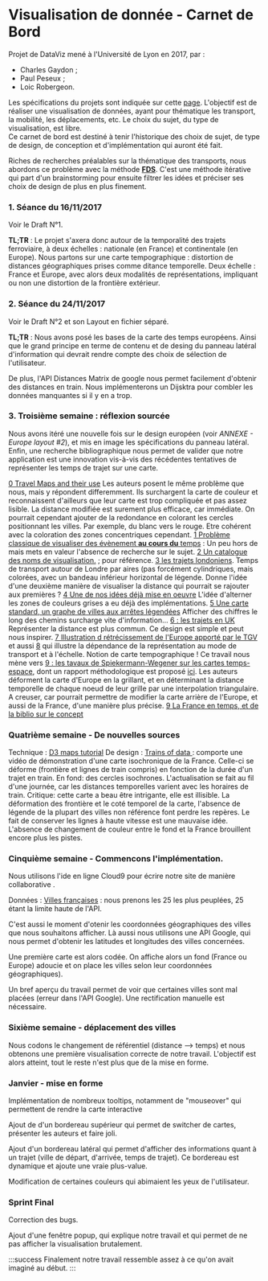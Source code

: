 # Visualisation de donnée - Carnet de Bord

Projet de DataViz mené à l'Université de Lyon en 2017, par :

- Charles Gaydon ;
- Paul Peseux ;
- Loic Robergeon.

Les spécifications du projets sont indiquée sur cette [page](https://lyondataviz.github.io/teaching/lyon1-m2/2017/projets.html). L'objectif est de réaliser une visualisation de données, ayant pour thématique les transport, la mobilité, les déplacements, etc. 
Le choix du sujet, du type de visualisation, est libre.  
Ce carnet de bord est destiné à tenir l'historique des choix de sujet, de type de design, de conception et d'implémentation qui auront été fait. 

Riches de recherches préalables sur la thématique des transports, nous abordons ce problème avec la méthode **[FDS](http://fds.design/)**. C'est une méthode itérative qui part d'un brainstorming pour ensuite filtrer les idées et préciser ses choix de design de plus en plus finement.


### 1. Séance du 16/11/2017

Voir le Draft N°1. 

**TL;TR** : Le projet s'axera donc autour de la temporalité des trajets ferroviaire, à deux échelles : nationale (en France) et continentale (en Europe). Nous partons sur une carte tempographique : distortion de distances géographiques prises comme ditance temporelle. Deux échelle : France et Europe, avec alors deux modalités de représentations, impliquant ou non une distortion de la frontière extérieur.

### 2. Séance du 24/11/2017

Voir le Draft N°2 et son Layout en fichier séparé.

**TL;TR** : Nous avons posé les bases de la carte des temps européens. Ainsi que le grand principe en terme de contenu et de desing du panneau latéral d'information qui devrait rendre compte des choix de sélection de l'utilisateur.

De plus, l'API Distances Matrix de google nous permet facilement d'obtenir des distances en train. Nous implémenterons un Dijsktra pour combler les données manquantes si il y en a trop. 

### 3. Troisième semaine : réflexion sourcée

Nous avons itéré une nouvelle fois sur le design européen (voir *ANNEXE - Europe layout #2*), et mis en image les spécifications du panneau latéral. 
Enfin, une recherche bibliographique nous permet de valider que notre application est une innovation vis-à-vis des récédentes tentatives de représenter les temps de trajet sur une carte.

[0 Travel Maps and their use](https://www.mysociety.org/2006/03/04/travel-time-maps-and-their-uses/) Les auteurs posent le même problème que nous, mais y répondent differemment. Ils surchargent la carte de couleur et reconnaissent d'ailleurs que leur carte est trop compliquée et pas assez lisible. La distance modifiée est surement plus efficace, car immédiate. On pourrait cependant ajouter de la redondance en colorant les cercles positionnant les villes. Par exemple, du blanc vers le rouge. Etre cohérent avec la coloration des zones concentriques cependant.
[1 Problème classique de visualiser des évènement **au cours du** temps](https://www.gislounge.com/time-and-gis/) : Un peu hors de  mais mets en valeur l'absence de recherche sur le sujet.
[2 Un catalogue des noms de visualisation.](https://datavizcatalogue.com/methods/connection_map.html) ; pour référence.
[3 les trajets londoniens](https://www.google.fr/url?sa=i&rct=j&q=&esrc=s&source=imgres&cd=&cad=rja&uact=8&ved=0ahUKEwjzmbmPpdrXAhUH0RQKHZdmAN8QjBwIBA&url=https%3A%2F%2Fwww.mysociety.org%2Ffiles%2F2014%2F03%2FSW1P4DR_20km_contours_800.png&psig=AOvVaw0sq1Jx6TXKQnOJnabvql7D&ust=1511718614044226). Temps de transport autour de Londre par aires (pas forcément cylindriques, mais colorées, avec un bandeau inférieur horizontal de légende. Donne l'idée d'une deuxième manière de visualiser la distance qui pourrait se rajouter aux premières ? 
[4 Une de nos idées déjà mise en oeuvre](http://www.visualcomplexity.com/vc/images/204_big01.jpg) L'idée d'alterner les zones de couleurs grises a eu déjà des implémentations. 
[5 Une carte standard, un graphe de villes aux arrêtes légendées](https://i.pinimg.com/736x/4a/20/ba/4a20ba4e62b9c65c1c6b443f1ea96332--interrail-map-interrail-europe.jpg) Afficher des chiffres le long des chemins surcharge vite d'information...
[6 : les trajets en UK](http://www.citymetric.com/sites/default/files/styles/nodeimage/public/article_2015/10/tf_hull.png?itok=yXTpA_iS) Représenter la distance est plus commun. Ce design est simple et peut nous inspirer.
[7 Illustration d rétrécissement de l'Europe apporté par le TGV](https://www.google.fr/search?biw=1093&bih=510&tbm=isch&sa=1&ei=J60ZWu7TJ8SVkwXIrocw&q=mapping+time+travel&oq=mapping+time+travel&gs_l=psy-ab.3...30131.33256.0.33464.19.17.0.2.2.0.131.1575.11j6.17.0....0...1c.1.64.psy-ab..0.14.1128...0j0i67k1j0i30k1j0i19k1j0i8i30i19k1j0i5i30i19k1j0i30i19k1.0.k9iIbOyQr-0#imgrc=Ok8IRwoeklerQM:) et aussi [8](https://www.slideshare.net/jeroenvanschaick/schaickurbanbodymappingtimespace02) qui illustre la dépendance de la représentation au mode de transport et à l'échelle. Notion de carte tempographique ! Ce travail nous mène vers [9 : les tavaux de Spiekermann-Wegener sur les cartes temps-espace](http://www.spiekermann-wegener.com/mod/time/time_e.htm), dont un rapport méthodologique est proposé [ici](http://www.spiekermann-wegener.com/pub/pdf/IRPUD_AP132.pdf). Les auteurs déforment la carte d'Europe en la grillant, et en déterminant la distance temporelle de chaque noeud de leur grille par une interpolation triangulaire. A creuser, car pourrait permettre de modifier la carte arrière de l'Europe, et aussi de la France, d'une manière plus précise.
[9 La France en temps, et de la biblio sur le concept](http://philippe.gambette.free.fr/Train/)  


### Quatrième semaine - De nouvelles sources 
Technique :
[D3 maps tutorial](https://www.toptal.com/javascript/a-map-to-perfection-using-d3-js-to-make-beautiful-web-maps)
De design :
[Trains of data ](http://senseable.mit.edu/trainsofdata/) : comporte une vidéo de démonstration d'une carte isochronique de la France. Celle-ci se déforme (frontière et lignes de train compris) en fonction de la durée d'un trajet en train. En fond: des cercles isochrones. L'actualisation se fait au fil d'une journée, car les distances temporelles varient avec les horaires de train. Critique: cette carte a beau être intrigante, elle est illisible. La déformation des frontière et le coté temporel de la carte, l'absence de légende de la plupart des villes non référence font perdre les repères. Le fait de conserver les lignes à haute vitesse est une mauvaise idée. L'absence de changement de couleur entre le fond et la France brouillent encore plus les pistes.  

### Cinquième semaine - Commencons l'implémentation.

Nous utilisons l'ide en ligne Cloud9 pour écrire notre site de manière collaborative .

Données : 
[Villes françaises](http://www.toutes-les-villes.com/villes-population.html) : nous prenons les 25 les plus peuplées, 25 étant la limite haute de l'API.

C'est aussi le moment d'otenir les coordonnées géographiques des villes que nous souhaitons afficher. Là aussi nous utilisons une API Google, qui nous permet d'obtenir les latitudes et longitudes des villes concernées. 

Une première carte est alors codée. On affiche alors un fond (France ou Europe) adoucie et on place les villes selon leur coordonnées géographiques).

Un bref aperçu du travail permet de voir que certaines villes sont mal placées (erreur dans l'API Google). Une rectification manuelle est nécessaire.

### Sixième semaine - déplacement des villes 

Nous codons le changement de référentiel (distance --> temps) et nous obtenons une première visualisation correcte de notre travail. L'objectif est alors atteint, tout le reste n'est plus que de la mise en forme.


### Janvier - mise en forme
Implémentation de nombreux tooltips, notamment de "mouseover" qui permettent de rendre la carte interactive

Ajout de d'un bordereau supérieur qui permet de switcher de cartes, présenter les auteurs et faire joli.

Ajout d'un bordereau latéral qui permet d'afficher des informations quant à un trajet (ville de départ, d'arrivée, temps de trajet). Ce bordereau est dynamique et ajoute une vraie plus-value.


Modification de certaines couleurs qui abimaient les yeux de l'utilisateur.

### Sprint Final

Correction des bugs.

Ajout d'une fenêtre popup, qui explique notre travail et qui permet de ne pas afficher la visualisation brutalement.

:::success
Finalement notre travail ressemble assez à ce qu'on avait imaginé au début.
:::